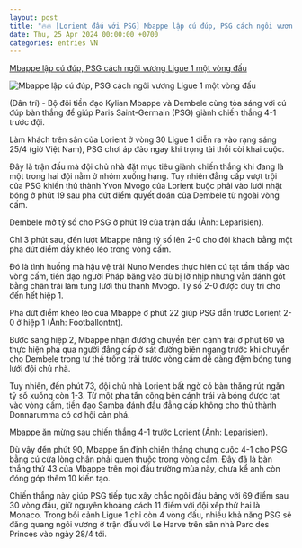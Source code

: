 ```yaml
---
layout: post
title: "🔥🔥 [Lorient đấu với PSG] Mbappe lập cú đúp, PSG cách ngôi vương Ligue 1 một vòng đấu"
date: Thu, 25 Apr 2024 00:00:00 +0700
categories: entries VN
---
```

[Mbappe lập cú đúp, PSG cách ngôi vương Ligue 1 một vòng đấu](https://dantri.com.vn/the-thao/mbappe-lap-cu-dup-psg-cach-ngoi-vuong-ligue-1-mot-vong-dau-20240425064050127.htm)

![Mbappe lập cú đúp, PSG cách ngôi vương Ligue 1 một vòng đấu](https://cdnphoto.dantri.com.vn/BrnsuX6rKLiI0FOQTO2CfD3mFk0=/zoom/1200_630/2024/04/25/5do5o5fdw5fh3dgu7cofplxbya-crop-1714001790967.jpeg)

(Dân trí) - Bộ đôi tiền đạo Kylian Mbappe và Dembele cùng tỏa sáng với cú đúp bàn thắng để giúp Paris Saint-Germain (PSG) giành chiến thắng 4-1 trước đội.

Làm khách trên sân của Lorient ở vòng 30 Ligue 1 diễn ra vào rạng sáng 25/4 (giờ Việt Nam), PSG chơi áp đảo ngay khi trọng tài thổi còi khai cuộc.

Đây là trận đấu mà đội chủ nhà đặt mục tiêu giành chiến thắng khi đang là một trong hai đội nằm ở nhóm xuống hạng. Tuy nhiên đẳng cấp vượt trội của PSG khiến thủ thành Yvon Mvogo của Lorient buộc phải vào lưới nhặt bóng ở phút 19 sau pha dứt điểm quyết đoán của Dembele từ ngoài vòng cấm.

Dembele mở tỷ số cho PSG ở phút 19 của trận đấu (Ảnh: Leparisien).

Chỉ 3 phút sau, đến lượt Mbappe nâng tỷ số lên 2-0 cho đội khách bằng một pha dứt điểm đầy khéo léo trong vòng cấm.

Đó là tình huống mà hậu vệ trái Nuno Mendes thực hiện cú tạt tầm thấp vào vòng cấm, tiền đạo người Pháp băng vào dù bị lỡ nhịp nhưng vẫn đánh gót bằng chân trái làm tung lưới thủ thành Mvogo. Tỷ số 2-0 được duy trì cho đến hết hiệp 1.

Pha dứt điểm khéo léo của Mbappe ở phút 22 giúp PSG dẫn trước Lorient 2-0 ở hiệp 1 (Ảnh: Footballontnt).

Bước sang hiệp 2, Mbappe nhận đường chuyền bên cánh trái ở phút 60 và thực hiện pha qua người đẳng cấp ở sát đường biên ngang trước khi chuyền cho Dembele trong tư thế trống trải trước vòng cấm dễ dàng đệm bóng tung lưới đội chủ nhà.

Tuy nhiên, đến phút 73, đội chủ nhà Lorient bất ngờ có bàn thắng rút ngắn tỷ số xuống còn 1-3. Từ một pha tấn công bên cánh trái và bóng được tạt vào vòng cấm, tiền đạo Samba đánh đầu đẳng cấp không cho thủ thành Donnarumma có cơ hội cản phá.

Mbappe ăn mừng sau chiến thắng 4-1 trước Lorient (Ảnh: Leparisien).

Dù vậy đến phút 90, Mbappe ấn định chiến thắng chung cuộc 4-1 cho PSG bằng cú cứa lòng chân phải quen thuộc trong vòng cấm. Đây đã là bàn thắng thứ 43 của Mbappe trên mọi đấu trường mùa này, chưa kể anh còn đóng góp thêm 10 kiến tạo.

Chiến thắng này giúp PSG tiếp tục xây chắc ngôi đầu bảng với 69 điểm sau 30 vòng đấu, giữ nguyên khoảng cách 11 điểm với đội xếp thứ hai là Monaco. Trong bối cảnh Ligue 1 chỉ còn 4 vòng đấu, nhiều khả năng PSG sẽ đăng quang ngôi vương ở trận đấu với Le Harve trên sân nhà Parc des Princes vào ngày 28/4 tới.

